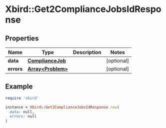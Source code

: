 # Xbird::Get2ComplianceJobsIdResponse

## Properties

| Name | Type | Description | Notes |
| ---- | ---- | ----------- | ----- |
| **data** | [**ComplianceJob**](ComplianceJob.md) |  | [optional] |
| **errors** | [**Array&lt;Problem&gt;**](Problem.md) |  | [optional] |

## Example

```ruby
require 'xbird'

instance = Xbird::Get2ComplianceJobsIdResponse.new(
  data: null,
  errors: null
)
```

